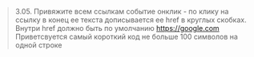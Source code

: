 > 3.05.  Привяжите всем ссылкам событие онклик - по клику на ссылку в конец ее текста дописывается ее href в круглых скобках. Внутри href должно быть по умолчанию https://google.com
Приветсвуется самый короткий код не больше 100 символов на одной строке

